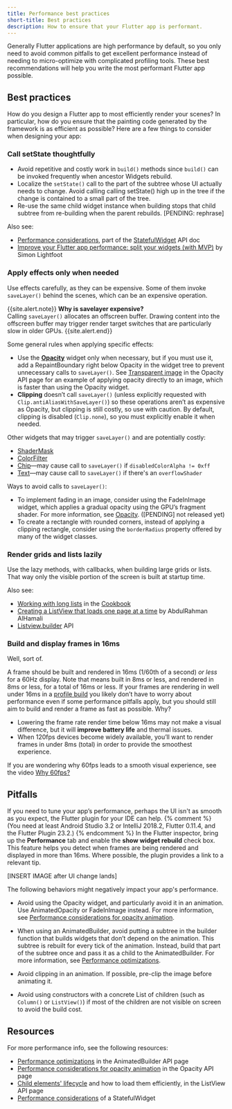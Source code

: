 ```yaml
---
title: Performance best practices
short-title: Best practices
description: How to ensure that your Flutter app is performant.
---
```


Generally Flutter applications are high performance by default,
so you only need to avoid common pitfalls to get excellent performance
instead of needing to micro-optimize with complicated profiling tools.
These best recommendations will help you write the most performant
Flutter app possible.

## Best practices

How do you design a Flutter app to most efficiently render your scenes?
In particular, how do you ensure that the painting code generated by the
framework is as efficient as possible? Here are a few things to consider
when designing your app:

### Call setState thoughtfully

* Avoid repetitive and costly work in `build()` methods since `build()`
  can be invoked frequently when ancestor Widgets rebuild.
* Localize the `setState()` call to the part of the subtree whose UI
  actually needs to change. Avoid calling calling setState() high up in
  the tree if the change is contained to a small part of the tree.
* Re-use the same child widget instance when building stops that
  child subtree from re-building when the parent rebuilds.
  [PENDING: rephrase]

Also see:

* [Performance considerations](https://master-docs-flutter-io.firebaseapp.com/flutter/widgets/StatefulWidget-class.html#performance-considerations),
  part of the
  [StatefulWidget](https://master-docs-flutter-io.firebaseapp.com/flutter/widgets/StatefulWidget-class.html)
  API doc
* [Improve your Flutter app performance: split your widgets
  (with MVP)](https://medium.com/flutter-community/improve-your-flutter-app-performance-split-your-widgets-935f97e93f7d)
  by Simon Lightfoot

### Apply effects only when needed

Use effects carefully, as they can be expensive. Some of them invoke
`saveLayer()` behind the scenes, which can be an expensive operation.

{{site.alert.note}}
**Why is savelayer expensive?**<br>
Calling `saveLayer()` allocates an offscreen buffer. Drawing content
into the offscreen buffer may trigger render target switches that
are particularly slow in older GPUs.
{{site.alert.end}}

Some general rules when applying specific effects:

* Use the [**Opacity**]({{site.api}}/flutter/widgets/Opacity-class.html)
  widget only when necessary, but if you must use it, add a
  RepaintBoundary right below Opacity in the widget tree to prevent
  unnecessary calls to `saveLayer()`.  See [Transparent
  image]({{site.api}}/flutter/widgets/Opacity-class.html#transparent-image)
  in the Opacity API page for an example of applying opacity directly
  to an image, which is faster than using the Opacity widget.
* **Clipping** doesn’t call `saveLayer()` (unless explicitly requested with
  `Clip.antiAliasWithSaveLayer()`) so these operations aren’t as expensive
  as Opacity, but clipping is still costly, so use with caution. By default,
  clipping is disabled (`Clip.none`), so you must explicitly enable it when
  needed. 

Other widgets that may trigger `saveLayer()` and are potentially costly:

* [ShaderMask]({{site.api}}/flutter/widgets/ShaderMask-class.html)
* [ColorFilter]({{site.api}}/flutter/dart-ui/ColorFilter-class.html)
* [Chip]({{site.api}}/flutter/material/Chip-class.html)&mdash;may
  cause call to `saveLayer()` if `disabledColorAlpha != 0xff`
* [Text]({{site.api}}/flutter/widgets/Text-class.html)&mdash;may
  cause call to `saveLayer()` if there's an `overflowShader`

Ways to avoid calls to `saveLayer()`:

* To implement fading in an image, consider using the FadeInImage widget,
  which applies a gradual opacity using the GPU’s fragment shader.
  For more information, see
  [Opacity]({{site.api}}/flutter/widgets/Opacity-class.html#transparent-image).
  ([PENDING] not released yet)
* To create a rectangle with rounded corners, instead of applying a
  clipping rectangle, consider using the `borderRadius` property offered
  by many of the widget classes.

### Render grids and lists lazily

Use the lazy methods, with callbacks, when building large grids or lists.
That way only the visible portion of the screen is built at startup time.

Also see:

* [Working with long lists](/cookbook/lists/long-lists) in the
  [Cookbook](/cookbook)
* [Creating a ListView that loads one page at a
  time](https://medium.com/saugo360/flutter-creating-a-listview-that-loads-one-page-at-a-time-c5c91b6fabd3)
  by AbdulRahman AlHamali
* [Listview.builder]({{site.api}}/flutter/widgets/ListView/ListView.builder.html) API

###  Build and display frames in 16ms

Well, sort of.

A frame should be built and rendered in 16ms (1/60th of a second) _or less_
for a 60Hz display.  Note that means built in 8ms or less,
and rendered in 8ms or less, for a total of 16ms or less.
If your frames are rendering in well under 16ms in a [profile
build](/docs/testing/build-modes#profile)
you likely don’t have to worry about performance even if some
performance pitfalls apply, but you should still aim to build and
render a frame as fast as possible. Why?

* Lowering the frame rate render time below 16ms may not make a visual
  difference, but it will **improve battery life** and thermal issues.
* When 120fps devices become widely available, you’ll want to render frames
  in under 8ms (total) in order to provide the smoothest experience.

If you are wondering why 60fps leads to a smooth visual experience,
see the video [Why 60fps?](https://www.youtube.com/watch?v=CaMTIgxCSqU)

## Pitfalls

If you need to tune your app’s performance, perhaps the UI isn't as
smooth as you expect, the Flutter plugin for your IDE can help.
{% comment %}
(You need at least Android Studio 3.2 or IntelliJ 2018.2, Flutter 0.11.4,
and the Flutter Plugin 23.2.)
{% endcomment %}
In the Flutter inspector, bring up the **Performance** tab and enable the
**show widget rebuild** check box. This feature helps you detect when 
frames are being rendered and displayed in more than 16ms.
Where possible, the plugin provides a link to a relevant tip.

[INSERT IMAGE after UI change lands]

The following behaviors might negatively impact your app's performance.

* Avoid using the Opacity widget, and particularly avoid it in an animation.
  Use AnimatedOpacity or FadeInImage instead.
  For more information, see [Performance considerations for opacity
  animation]({{site.api}}/flutter/widgets/Opacity-class.html#performance-considerations-for-opacity-animation).

* When using an AnimatedBuilder, avoid putting a subtree in the builder
  function that builds widgets that don’t depend on the animation.
  This subtree is rebuilt for every tick of the animation.
  Instead, build that part of the subtree once and pass it as a child to
  the AnimatedBuilder. For more information, see [Performance
  optimizations]({{site.api}}//flutter/widgets/AnimatedBuilder-class.html#performance-optimizations).

* Avoid clipping in an animation. If possible, pre-clip the image before
  animating it.

* Avoid using constructors with a concrete List of children (such as
  `Column()` or `ListView()`) if most of the children are not visible
  on screen to avoid the build cost.

## Resources

For more performance info, see the following resources:

* [Performance
  optimizations]({{site.api}}/flutter/widgets/AnimatedBuilder-class.html#performance-optimizations)
  in the AnimatedBuilder API page
* [Performance considerations for opacity
  animation]({{site.api}}/flutter/widgets/Opacity-class.html#performance-considerations-for-opacity-animation)
  in the Opacity API page
* [Child elements'
  lifecycle]({{site.api}}/flutter/widgets/ListView-class.html#child-elements-lifecycle)
  and how to load them efficiently, in the ListView API page
* [Performance
  considerations]({{site.api}}/flutter/widgets/StatefulWidget-class.html#performance-considerations)
  of a StatefulWidget
